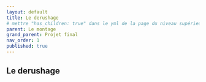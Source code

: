 ```yaml
---
layout: default
title: Le derushage
# mettre "has_children: true" dans le yml de la page du niveau supérieur
parent: Le montage
grand_parent: Projet final
nav_order: 1
published: true
---
```

## Le derushage 